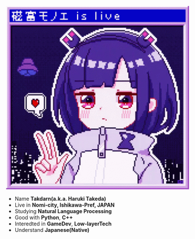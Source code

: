 <img src="img/anime.gif">

- Name **Takdarn(a.k.a. Haruki Takeda)**
- Live in **Nomi-city, Ishikawa-Pref, JAPAN**
- Studying **Natural Language Processing**
- Good with **Python**, **C++**
- Interedted in **GameDev**, **Low-layerTech**
- Understand **Japanese(Native)**


